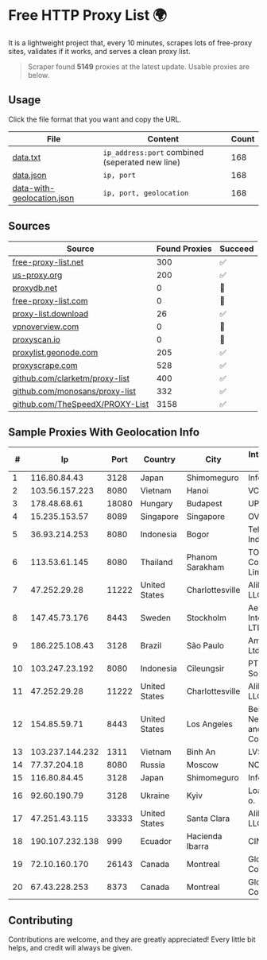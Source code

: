 
# Free HTTP Proxy List 🌍

It is a lightweight project that, every 10 minutes, scrapes lots of free-proxy sites, validates if it works, and serves a clean proxy list.


> Scraper found **5149** proxies at the latest update. Usable proxies are below.

## Usage

Click the file format that you want and copy the URL.


|File|Content|Count|
|----|-------|-----|
|[data.txt](https://raw.githubusercontent.com/themiralay/Proxy-List-World/master/data.txt)|`ip_address:port` combined (seperated new line)|168|
|[data.json](https://raw.githubusercontent.com/themiralay/Proxy-List-World/master/data.json)|`ip, port`|168|
|[data-with-geolocation.json](https://raw.githubusercontent.com/themiralay/Proxy-List-World/master/data-with-geolocation.json)|`ip, port, geolocation`|168|

## Sources

|Source|Found Proxies|Succeed|
|------|-------------|-------|
|[free-proxy-list.net](https://free-proxy-list.net)|300|✅|
|[us-proxy.org](https://www.us-proxy.org)|200|✅|
|[proxydb.net](http://proxydb.net)|0|🚫|
|[free-proxy-list.com](https://free-proxy-list.com/?page=&port=&type%5B%5D=http&type%5B%5D=https&up_time=0&search=Search)|0|🚫|
|[proxy-list.download](https://www.proxy-list.download/HTTP)|26|✅|
|[vpnoverview.com](https://vpnoverview.com/privacy/anonymous-browsing/free-proxy-servers)|0|🚫|
|[proxyscan.io](https://www.proxyscan.io)|0|🚫|
|[proxylist.geonode.com](https://proxylist.geonode.com/api/proxy-list?limit=300&page=1&sort_by=lastChecked&sort_type=desc&protocols=http,https)|205|✅|
|[proxyscrape.com](https://api.proxyscrape.com/v2/?request=displayproxies&protocol=http&timeout=10000&country=all&ssl=all&anonymity=all)|528|✅|
|[github.com/clarketm/proxy-list](https://raw.githubusercontent.com/clarketm/proxy-list/master/proxy-list-raw.txt)|400|✅|
|[github.com/monosans/proxy-list](https://raw.githubusercontent.com/monosans/proxy-list/main/proxies/http.txt)|332|✅|
|[github.com/TheSpeedX/PROXY-List](https://raw.githubusercontent.com/TheSpeedX/PROXY-List/master/http.txt)|3158|✅|


## Sample Proxies With Geolocation Info

|#|Ip|Port|Country|City|Internet Service Provider|
|-|--|----|-------|----|-------------------------|
|1|116.80.84.43|3128|Japan|Shimomeguro|InfoSphere|
|2|103.56.157.223|8080|Vietnam|Hanoi|VCCORP|
|3|178.48.68.61|18080|Hungary|Budapest|UPC|
|4|15.235.153.57|8089|Singapore|Singapore|OVH Hosting|
|5|36.93.214.253|8080|Indonesia|Bogor|Telekomunikasi Indonesia|
|6|113.53.61.145|8080|Thailand|Phanom Sarakham|TOT Public Company Limited|
|7|47.252.29.28|11222|United States|Charlottesville|Alibaba.com LLC|
|8|147.45.73.176|8443|Sweden|Stockholm|Aeza International LTD|
|9|186.225.108.43|3128|Brazil|São Paulo|America-NET Ltda|
|10|103.247.23.192|8080|Indonesia|Cileungsir|PT wifian Solution|
|11|47.252.29.28|11222|United States|Charlottesville|Alibaba.com LLC|
|12|154.85.59.71|8443|United States|Los Angeles|Beijing Baidu Netcom Science and Technology Co., Ltd.|
|13|103.237.144.232|1311|Vietnam|Bình An|LVSOFT|
|14|77.37.204.18|8080|Russia|Moscow|NCNET|
|15|116.80.84.45|3128|Japan|Shimomeguro|InfoSphere|
|16|92.60.190.79|3128|Ukraine|Kyiv|Load.me sp. z o. o.|
|17|47.251.43.115|33333|United States|Santa Clara|Alibaba Cloud LLC|
|18|190.107.232.138|999|Ecuador|Hacienda Ibarra|CINECABLE TV|
|19|72.10.160.170|26143|Canada|Montreal|GloboTech Communications|
|20|67.43.228.253|8373|Canada|Montreal|GloboTech Communications|



## Contributing

Contributions are welcome, and they are greatly appreciated! Every
little bit helps, and credit will always be given.

